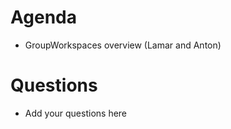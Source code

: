 Agenda
======

* GroupWorkspaces overview (Lamar and Anton)


Questions
=========

* Add your questions here
